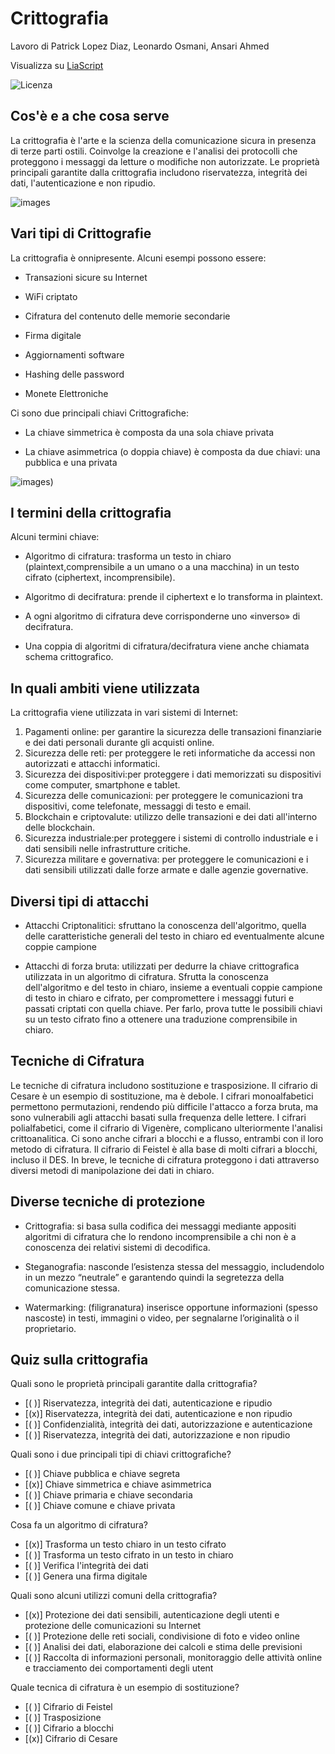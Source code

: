 <!--
author:Patrick Lopez Diaz, Leonardo Osmani, Ansari Ahmed

email:    your@mail.org

version:  0.0.1

language: it

narrator: IT Italian Male

comment:  Try to write a short comment about
          your course, multiline is also okay.

link:     https://cdn.jsdelivr.net/chartist.js/latest/chartist.min.css

script:   https://cdn.jsdelivr.net/chartist.js/latest/chartist.min.js

-->

# Crittografia

Lavoro di Patrick Lopez Diaz, Leonardo Osmani, Ansari Ahmed

Visualizza su [LiaScript](https://liascript.github.io/course/?https://raw.githubusercontent.com/patricklop3z/Criptografia/main/README.md#7)

![Licenza](https://creativecommons.it/chapterIT/wp-content/uploads/2021/01/by-nc-nd.eu_.png)

## Cos'è e a che cosa serve
La crittografia è l'arte e la scienza della comunicazione sicura in presenza di terze parti ostili.
Coinvolge la creazione e l'analisi dei protocolli che proteggono i messaggi da letture o modifiche non autorizzate. Le proprietà principali garantite dalla crittografia includono riservatezza, integrità dei dati,
l'autenticazione e non ripudio.

![images](Ihttps://images.app.goo.gl/KYWaJtwfr4jX4Mhx7)


## Vari tipi di Crittografie
La crittografia è onnipresente. Alcuni esempi possono essere:

- Transazioni sicure su Internet

- WiFi criptato

- Cifratura del contenuto delle memorie secondarie

- Firma digitale

- Aggiornamenti software

- Hashing delle password

- Monete Elettroniche

Ci sono due principali chiavi Crittografiche:

- La chiave simmetrica è composta da una sola chiave privata
  
- La chiave asimmetrica (o doppia chiave) è composta da due chiavi: una pubblica e una privata 

![images](https://images.app.goo.gl/yciEHMRrVYPCVmF28))

## I termini della crittografia

 Alcuni termini chiave:
 

- Algoritmo di cifratura: trasforma un testo in chiaro (plaintext,comprensibile a un umano o a una macchina) in un testo cifrato (ciphertext, incomprensibile).

- Algoritmo di decifratura: prende il ciphertext e lo transforma in plaintext.

- A ogni algoritmo di cifratura deve corrisponderne uno «inverso» di decifratura.

- Una coppia di algoritmi di cifratura/decifratura viene anche chiamata schema crittografico.

## In quali ambiti viene utilizzata

La crittografia viene utilizzata in vari sistemi di Internet:

1. Pagamenti online: per garantire la sicurezza delle transazioni finanziarie e dei dati personali durante gli acquisti online.
2. Sicurezza delle reti: per proteggere le reti informatiche da accessi non autorizzati e attacchi informatici.
3. Sicurezza dei dispositivi:per proteggere i dati memorizzati su dispositivi come computer, smartphone e tablet.
4. Sicurezza delle comunicazioni: per proteggere le comunicazioni tra dispositivi, come telefonate, messaggi di testo e email.
5. Blockchain e criptovalute: utilizzo delle transazioni e dei dati all'interno delle blockchain.
6. Sicurezza industriale:per proteggere i sistemi di controllo industriale e i dati sensibili nelle infrastrutture critiche.
7. Sicurezza militare e governativa: per proteggere le comunicazioni e i dati sensibili utilizzati dalle forze armate e dalle agenzie governative.

## Diversi tipi di attacchi

- Attacchi Criptonalitici: sfruttano la conoscenza dell'algoritmo, quella delle caratteristiche generali del testo in chiaro ed eventualmente alcune coppie campione 

- Attacchi di forza bruta: utilizzati per dedurre la chiave crittografica utilizzata in un algoritmo di cifratura. Sfrutta la conoscenza dell'algoritmo e del testo in chiaro, insieme a eventuali coppie campione di testo in chiaro e cifrato, per compromettere i messaggi futuri e passati criptati con quella chiave. Per farlo, prova tutte le possibili chiavi su un testo cifrato fino a ottenere una traduzione comprensibile in chiaro.

## Tecniche di Cifratura

Le tecniche di cifratura includono sostituzione e trasposizione. Il cifrario di Cesare è un esempio di sostituzione, ma è debole. I cifrari monoalfabetici permettono permutazioni, rendendo più difficile l'attacco a forza bruta, ma sono vulnerabili agli attacchi basati sulla frequenza delle lettere. I cifrari polialfabetici, come il cifrario di Vigenère, complicano ulteriormente l'analisi crittoanalitica. Ci sono anche cifrari a blocchi e a flusso, entrambi con il loro metodo di cifratura. Il cifrario di Feistel è alla base di molti cifrari a blocchi, incluso il DES. In breve, le tecniche di cifratura proteggono i dati attraverso diversi metodi di manipolazione dei dati in chiaro.

## Diverse tecniche di protezione

- Crittografia: si basa sulla codifica dei messaggi mediante appositi algoritmi di cifratura che lo rendono incomprensibile a chi non è a conoscenza dei relativi sistemi di decodifica.

- Steganografia: nasconde l’esistenza stessa del messaggio, includendolo in un mezzo “neutrale” e garantendo quindi la segretezza della comunicazione stessa.

- Watermarking: (filigranatura) inserisce opportune informazioni (spesso nascoste) in testi, immagini o video, per segnalarne l’originalità o il proprietario.

## Quiz sulla crittografia

Quali sono le proprietà principali garantite dalla crittografia?

- [( )] Riservatezza, integrità dei dati, autenticazione e ripudio
- [(x)] Riservatezza, integrità dei dati, autenticazione e non ripudio 
- [( )] Confidenzialità, integrità dei dati, autorizzazione e autenticazione
- [( )] Riservatezza, integrità dei dati, autorizzazione e non ripudio

Quali sono i due principali tipi di chiavi crittografiche?

- [( )] Chiave pubblica e chiave segreta
- [(x)] Chiave simmetrica e chiave asimmetrica
- [( )] Chiave primaria e chiave secondaria
- [( )] Chiave comune e chiave privata

Cosa fa un algoritmo di cifratura?

- [(x)] Trasforma un testo chiaro in un testo cifrato
- [( )] Trasforma un testo cifrato in un testo in chiaro 
- [( )] Verifica l'integrità dei dati
- [( )] Genera una firma digitale

Quali sono alcuni utilizzi comuni della crittografia?

- [(x)] Protezione dei dati sensibili, autenticazione degli utenti e protezione delle comunicazioni su Internet
- [( )] Protezione delle reti sociali, condivisione di foto e video online
- [( )] Analisi dei dati, elaborazione dei calcoli e stima delle previsioni
- [( )] Raccolta di informazioni personali, monitoraggio delle attività online e tracciamento dei comportamenti degli utent

Quale tecnica di cifratura è un esempio di sostituzione?

- [( )] Cifrario di Feistel
- [( )] Trasposizione
- [( )] Cifrario a blocchi
- [(x)] Cifrario di Cesare
